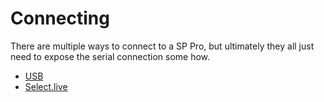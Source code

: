 # Connecting

There are multiple ways to connect to a SP Pro, but ultimately they all just need to expose the serial connection some how.

 * [USB](./usb.md)
 * [Select.live](./selectlive.md)